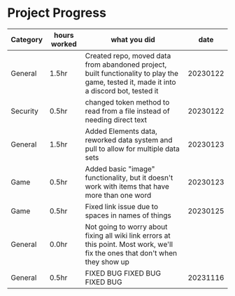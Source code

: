 # Project Progress

| Category | hours worked | what you did | date |
| -------- | ------------ | ------------ | ---- |
| General | 1.5hr | Created repo, moved data from abandoned project, built functionality to play the game, tested it, made it into a discord bot, tested it | 20230122 |
| Security | 0.5hr | changed token method to read from a file instead of needing direct text | 20230122 |
| General | 1.5hr | Added Elements data, reworked data system and pull to allow for multiple data sets | 20230123 |
| Game | 0.5hr | Added basic "image" functionality, but it doesn't work with items that have more than one word| 20230123 |
| Game | 0.5hr | Fixed link issue due to spaces in names of things | 20230125 |
| General | 0.0hr | Not going to worry about fixing all wiki link errors at this point. Most work, we'll fix the ones that don't when they show up |
| General | 0.5hr | FIXED BUG FIXED BUG FIXED BUG | 20231116 |
